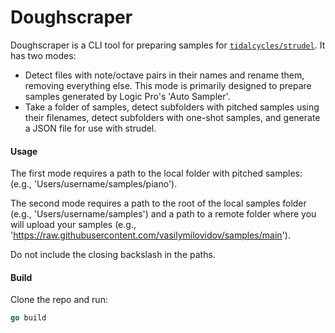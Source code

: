 # Doughscraper

Doughscraper is a CLI tool for preparing samples for [`tidalcycles/strudel`](https://github.com/tidalcycles/strudel). It has two modes:
- Detect files with note/octave pairs in their names and rename them, removing everything else. This mode is primarily designed to prepare samples generated by Logic Pro's 'Auto Sampler'.
- Take a folder of samples, detect subfolders with pitched samples using their filenames, detect subfolders with one-shot samples, and generate a JSON file for use with strudel.

#### Usage

The first mode requires a path to the local folder with pitched samples:
(e.g., 'Users/username/samples/piano').

The second mode requires a path to the root of the local samples folder (e.g., 'Users/username/samples') and a path to a remote folder where you will upload your samples (e.g., 'https://raw.githubusercontent.com/vasilymilovidov/samples/main').

Do not include the closing backslash in the paths.

#### Build
Clone the repo and run:
```go
go build
```

